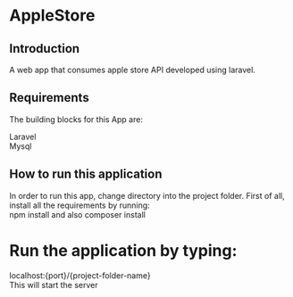 # AppleStore

## Introduction
A web app that consumes apple store API developed using laravel.

## Requirements
The building blocks for this App are:

Laravel<br/>
Mysql<br/>


## How to run this application
In order to run this app, change directory into the project folder. First of all, install all the requirements by running: <br/>
npm install and also composer install<br>

# Run the application by typing:<br>
localhost:{port}/{project-folder-name}<br>
This will start the server<br>
